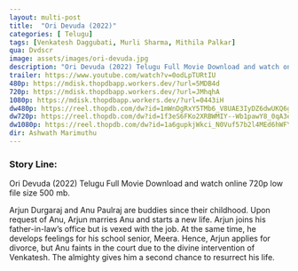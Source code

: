 ```yaml
---
layout: multi-post
title:  "Ori Devuda (2022)"
categories: [ Telugu]
tags: [Venkatesh Daggubati, Murli Sharma, Mithila Palkar]
qua: Dvdscr
image: assets/images/ori-devuda.jpg
description: "Ori Devuda (2022) Telugu Full Movie Download and watch online 720p low file size 500 mb."
trailer: https://www.youtube.com/watch?v=0odLpTURtIU
480p: https://mdisk.thopdbapp.workers.dev/?url=5MDB4d
720p: https://mdisk.thopdbapp.workers.dev/?url=JMhqhA
1080p: https://mdisk.thopdbapp.workers.dev/?url=0443iH
dw480p: https://reel.thopdb.com/dw?id=1mWnDgRxY5TMb6_V8UAE3IyDZ6dwUKQ6g
dw720p: https://reel.thopdb.com/dw?id=1f3eS6FKo2XRBWMIY--Wb1pawY8_0qA3e
dw1080p: https://reel.thopdb.com/dw?id=1a6gupkjWkci_N0Vuf57b2l4MEd6hWFYE
dir: Ashwath Marimuthu
---
```


### Story Line:
Ori Devuda (2022) Telugu Full Movie Download and watch online 720p low file size 500 mb.

Arjun Durgaraj and Anu Paulraj are buddies since their childhood. Upon request of Anu, Arjun marries Anu and starts a new life. Arjun joins his father-in-law’s office but is vexed with the job. At the same time, he develops feelings for his school senior, Meera. Hence, Arjun applies for divorce, but Anu faints in the court due to the divine intervention of Venkatesh. The almighty gives him a second chance to resurrect his life.






